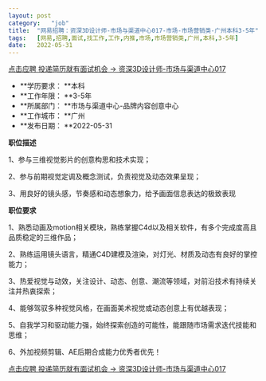 ```yaml
---
layout:	post
category:	"job"
title:	"网易招聘：资深3D设计师-市场与渠道中心017-市场-市场营销类-广州本科3-5年"
tags:	[网易,招聘,面试,找工作,工作,内推,市场,市场营销类,广州,本科,3-5年]
date:	2022-05-31
---
```


[点击应聘 投递简历就有面试机会 ->  资深3D设计师-市场与渠道中心017](http://mobile.bole.netease.com/bole/boleDetail?id=31397&employeeId=346f03c3cda5f04c&key=all)



- **学历要求： **本科
- **工作年限： **3-5年
- **所属部门： **市场与渠道中心-品牌内容创意中心
- **工作城市： **广州
- **发布日期： **2022-05-31



**职位描述**

1、参与三维视觉影片的创意构思和技术实现；

2、参与前期视觉定调及概念测试，负责视觉及动态效果呈现；

3、用良好的镜头感，节奏感和动态想象力，给予画面信息表达的极致表现



**职位要求**

1、熟悉动画及motion相关模块，熟练掌握C4d以及相关软件，有多个完成度高且品质稳定的三维作品；

2、熟练运用镜头语言，精通C4D建模及渲染，对灯光、材质及动态有良好的掌控能力；

3、热爱视觉与动效，关注设计、动态、创意、潮流等领域，对前沿技术有持续关注并热衷探索；

4、能够驾驭多种视觉风格，在画面美术视觉或动态创意上有优越表现；

5、自我学习和驱动能力强，始终探索创造的可能性，能跟随市场需求迭代技能和思维；

6、外加视频剪辑、AE后期合成能力优秀者优先！



[点击应聘 投递简历就有面试机会 ->  资深3D设计师-市场与渠道中心017](http://mobile.bole.netease.com/bole/boleDetail?id=31397&employeeId=346f03c3cda5f04c&key=all)